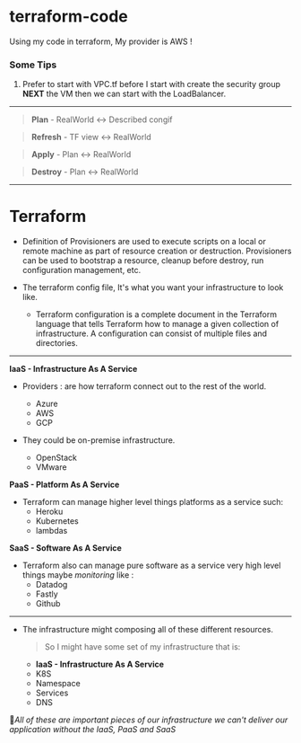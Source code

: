 # terraform-code
Using my code in terraform, My provider is AWS !


<h3> Some Tips </h3>

1) Prefer to start with VPC.tf before I start with create the security group **NEXT** the VM then we can start with the LoadBalancer.
 --- 
> **Plan** - RealWorld :left_right_arrow: Described congif
 
> **Refresh** - TF view :left_right_arrow:	RealWorld

> **Apply** - Plan :left_right_arrow: RealWorld

> **Destroy** - Plan :left_right_arrow: RealWorld

 
---- 

<h1>Terraform</h1>

- Definition of Provisioners are used to execute scripts on a local or remote machine as part of resource creation or destruction. Provisioners can be used to bootstrap a resource, cleanup before destroy, run configuration management, etc.

- The terraform config file, It's what you want your infrastructure to look like.
    - Terraform configuration is a complete document in the Terraform language that tells Terraform how to manage a given collection of infrastructure. A configuration can consist of multiple files and directories.
---
**IaaS - Infrastructure As A Service**
- Providers : are how terraform connect out to the rest of the world.
    - Azure
    - AWS
    - GCP

- They could be on-premise infrastructure.
    - OpenStack
    - VMware

**PaaS - Platform As A Service**
- Terraform can manage higher level things platforms as a service such:
    - Heroku
    - Kubernetes
    - lambdas 

**SaaS - Software As A Service**
- Terraform also can manage pure software as a service very high level things maybe *monitoring* like : 
    - Datadog
    - Fastly
    - Github
---

- The infrastructure might composing all of these different resources.
    > So I might have some set of my infrastructure that is:
    
    - **IaaS - Infrastructure As A Service**
    - K8S
    - Namespace
    - Services
    - DNS

:star_struck:*All of these are important pieces of our infrastructure we can't deliver our application without the IaaS, PaaS and SaaS*
